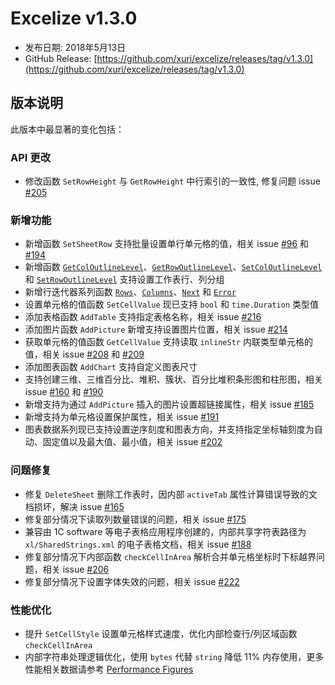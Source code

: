 # Excelize v1.3.0

* 发布日期: 2018年5月13日
* GitHub Release: [https://github.com/xuri/excelize/releases/tag/v1.3.0](https://github.com/xuri/excelize/releases/tag/v1.3.0)

## 版本说明

此版本中最显著的变化包括：

### API 更改

* 修改函数 `SetRowHeight` 与 `GetRowHeight` 中行索引的一致性, 修复问题 issue [#205](https://github.com/xuri/excelize/issues/205)

### 新增功能

* 新增函数 `SetSheetRow` 支持批量设置单行单元格的值，相关 issue [#96](https://github.com/xuri/excelize/issues/96) 和 [#194](https://github.com/xuri/excelize/issues/194)
* 新增函数 [`GetColOutlineLevel`](https://pkg.go.dev/github.com/xuri/excelize@v1.3.0#File.GetColOutlineLevel)、[`GetRowOutlineLevel`](https://pkg.go.dev/github.com/xuri/excelize@v1.3.0#File.GetRowOutlineLevel)、[`SetColOutlineLevel`](https://pkg.go.dev/github.com/xuri/excelize@v1.3.0#File.SetColOutlineLevel) 和 [`SetRowOutlineLevel`](https://pkg.go.dev/github.com/xuri/excelize@v1.3.0#File.SetRowOutlineLevel) 支持设置工作表行、列分组
* 新增行迭代器系列函数 [`Rows`](https://pkg.go.dev/github.com/xuri/excelize@v1.3.0#Rows)、[`Columns`](https://pkg.go.dev/github.com/xuri/excelize@v1.3.0#Rows.Columns)、[`Next`](https://pkg.go.dev/github.com/xuri/excelize@v1.3.0#Rows.Next) 和 [`Error`](https://pkg.go.dev/github.com/xuri/excelize@v1.3.0#Rows.Error)
* 设置单元格的值函数 `SetCellValue` 现已支持 `bool` 和 `time.Duration` 类型值
* 添加表格函数 `AddTable` 支持指定表格名称，相关 issue [#216](https://github.com/xuri/excelize/issues/216)
* 添加图片函数 `AddPicture` 新增支持设置图片位置，相关 issue [#214](https://github.com/xuri/excelize/issues/214)
* 获取单元格的值函数 `GetCellValue` 支持读取 `inlineStr` 内联类型单元格的值，相关 issue [#208](https://github.com/xuri/excelize/issues/208) 和 [#209](https://github.com/xuri/excelize/issues/209)
* 添加图表函数 `AddChart` 支持自定义图表尺寸
* 支持创建三维、三维百分比、堆积、簇状、百分比堆积条形图和柱形图，相关 issue [#160](https://github.com/xuri/excelize/issues/160) 和 [#190](https://github.com/xuri/excelize/issues/190)
* 新增支持为通过 `AddPicture` 插入的图片设置超链接属性，相关 issue [#185](https://github.com/xuri/excelize/issues/185)
* 新增支持为单元格设置保护属性，相关 issue [#191](https://github.com/xuri/excelize/issues/191)
* 图表数据系列现已支持设置逆序刻度和图表方向，并支持指定坐标轴刻度为自动、固定值以及最大值、最小值，相关 issue [#202](https://github.com/xuri/excelize/issues/202)

### 问题修复

* 修复 `DeleteSheet` 删除工作表时，因内部 `activeTab` 属性计算错误导致的文档损坏，解决 issue [#165](https://github.com/xuri/excelize/issues/165)
* 修复部分情况下读取列数量错误的问题，相关 issue [#175](https://github.com/xuri/excelize/issues/175)
* 兼容由 1C software 等电子表格应用程序创建的，内部共享字符表路径为 `xl/SharedStrings.xml` 的电子表格文档，相关 issue [#188](https://github.com/xuri/excelize/issues/188)
* 修复部分情况下内部函数 `checkCellInArea` 解析合并单元格坐标时下标越界问题，相关 issue [#206](https://github.com/xuri/excelize/issues/206)
* 修复部分情况下设置字体失效的问题，相关 issue [#222](https://github.com/xuri/excelize/issues/222)


### 性能优化

* 提升 `SetCellStyle` 设置单元格样式速度，优化内部检查行/列区域函数 `checkCellInArea`
* 内部字符串处理逻辑优化，使用 `bytes` 代替 `string` 降低 11% 内存使用，更多性能相关数据请参考 [Performance Figures](https://github.com/xuri/excelize/wiki#performance-figures)
